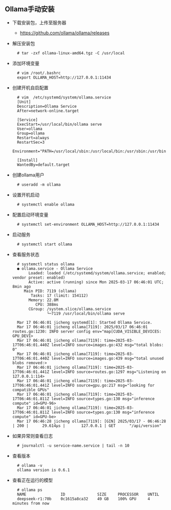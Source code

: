 ## Ollama手动安装
- 下载安装包，上传至服务器
	- https://github.com/ollama/ollama/releases
- 解压安装包


		# tar -zxf ollama-linux-amd64.tgz -C /usr/local
- 添加环境变量

		# vim /root/.bashrc
		export OLLAMA_HOST=http://127.0.0.1:11434
- 创建开机自启配置

		# vim  /etc/systemd/system/ollama.service
		[Unit]
		Description=Ollama Service
		After=network-online.target
		
		[Service]
		ExecStart=/usr/local/bin/ollama serve
		User=ollama
		Group=ollama
		Restart=always
		RestartSec=3
		Environment="PATH=/usr/local/sbin:/usr/local/bin:/usr/sbin:/usr/bin:/sbin:/bin:/usr/games:/usr/local/games:/snap/bin"
		
		[Install]
		WantedBy=default.target
- 创建ollama用户

		# useradd -m ollama
- 设置开机启动

		# systemctl enable ollama
- 配置启动环境变量

		# systemctl set-environment OLLAMA_HOST=http://127.0.0.1:11434
- 启动服务

		# systemctl start ollama
- 查看服务状态

		# systemctl status ollama
		● ollama.service - Ollama Service
		     Loaded: loaded (/etc/systemd/system/ollama.service; enabled; vendor preset: enabled)
		     Active: active (running) since Mon 2025-03-17 06:46:01 UTC; 8min ago
		   Main PID: 7119 (ollama)
		      Tasks: 17 (limit: 154112)
		     Memory: 22.8M
		        CPU: 388ms
		     CGroup: /system.slice/ollama.service
		             └─7119 /usr/local/bin/ollama serve
		
		Mar 17 06:46:01 jicheng systemd[1]: Started Ollama Service.
		Mar 17 06:46:01 jicheng ollama[7119]: 2025/03/17 06:46:01 routes.go:1230: INFO server config env="map[CUDA_VISIBLE_DEVICES: GPU_DEVI>
		Mar 17 06:46:01 jicheng ollama[7119]: time=2025-03-17T06:46:01.440Z level=INFO source=images.go:432 msg="total blobs: 0"
		Mar 17 06:46:01 jicheng ollama[7119]: time=2025-03-17T06:46:01.440Z level=INFO source=images.go:439 msg="total unused blobs removed:>
		Mar 17 06:46:01 jicheng ollama[7119]: time=2025-03-17T06:46:01.441Z level=INFO source=routes.go:1297 msg="Listening on 127.0.0.1:114>
		Mar 17 06:46:01 jicheng ollama[7119]: time=2025-03-17T06:46:01.441Z level=INFO source=gpu.go:217 msg="looking for compatible GPUs"
		Mar 17 06:46:01 jicheng ollama[7119]: time=2025-03-17T06:46:01.811Z level=INFO source=types.go:130 msg="inference compute" id=GPU-96>
		Mar 17 06:46:01 jicheng ollama[7119]: time=2025-03-17T06:46:01.811Z level=INFO source=types.go:130 msg="inference compute" id=GPU-be>
		Mar 17 06:46:28 jicheng ollama[7119]: [GIN] 2025/03/17 - 06:46:28 | 200 |      29.614µs |       127.0.0.1 | GET      "/api/version"
		
- 如果异常则查看日志

		# journalctl -u service-name.service | tail -n 10

- 查看版本

		# ollama -v
		ollama version is 0.6.1
- 查看正在运行的模型

		# ollama ps
		NAME               ID              SIZE     PROCESSOR    UNTIL              
		deepseek-r1:70b    0c1615a8ca32    49 GB    100% GPU     4 minutes from now